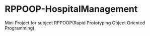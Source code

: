 # RPPOOP-HospitalManagement
Mini Project for subject RPPOOP(Rapid Prototyping Object Oriented Programming)

